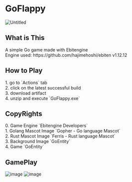 # GoFlappy
![Untitled](https://github.com/GoEntity/GopherFloppy/assets/116807050/d6a9e5a9-a7dc-4c69-93d3-20127b26299f) <br>
<h2>What is This</h2>
A simple Go game made with Ebitengine <br>
Engine used: https://github.com/hajimehoshi/ebiten v1.12.12

<h2>How to Play</h2>
1. go to `Actions` tab <br>
2. click on the latest successful build <br>
3. download artifact <br>
4. unzip and execute `GoFlappy.exe` <br>

<h2>CopyRights</h2>
0. Game Engine `Ebitengine Developers` <br>
1. Golang Mascot Image `Gopher - Go language Mascot` <br>
2. Rust Mascot Image `Ferris - Rust language Mascot` <br>
3. Background Image `GoEntity` <br>
4. Game `GoEntity`

<h2>GamePlay</h2>

![image](https://github.com/GoEntity/GoFlappy/assets/116807050/ad3bb190-267e-4e12-b7fb-af5ae38b32c6)
![image](https://github.com/GoEntity/GopherFlappy/assets/116807050/d5f3b500-2da3-4228-8d52-84af136cb0df)
